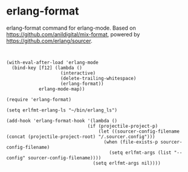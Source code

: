 # erlang-format

erlang-format command for erlang-mode. Based on https://github.com/anildigital/mix-format, powered by https://github.com/erlang/sourcer.

```emacs-lisp


(with-eval-after-load 'erlang-mode
  (bind-key [f12] (lambda ()
                    (interactive)
                    (delete-trailing-whitespace)
                    (erlang-format))
            erlang-mode-map))

(require 'erlang-format)

(setq erlfmt-erlang-ls "~/bin/erlang_ls")

(add-hook 'erlang-format-hook '(lambda ()
                              (if (projectile-project-p)
                                  (let ((sourcer-config-filename (concat (projectile-project-root) "/.sourcer.config")))
                                    (when (file-exists-p sourcer-config-filename)
                                      (setq erlfmt-args (list "--config" sourcer-config-filename))))
                                (setq erlfmt-args nil))))
```
